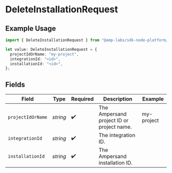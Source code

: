 # DeleteInstallationRequest

## Example Usage

```typescript
import { DeleteInstallationRequest } from "@amp-labs/sdk-node-platform/models/operations";

let value: DeleteInstallationRequest = {
  projectIdOrName: "my-project",
  integrationId: "<id>",
  installationId: "<id>",
};
```

## Fields

| Field                                     | Type                                      | Required                                  | Description                               | Example                                   |
| ----------------------------------------- | ----------------------------------------- | ----------------------------------------- | ----------------------------------------- | ----------------------------------------- |
| `projectIdOrName`                         | *string*                                  | :heavy_check_mark:                        | The Ampersand project ID or project name. | my-project                                |
| `integrationId`                           | *string*                                  | :heavy_check_mark:                        | The integration ID.                       |                                           |
| `installationId`                          | *string*                                  | :heavy_check_mark:                        | The Ampersand installation ID.            |                                           |